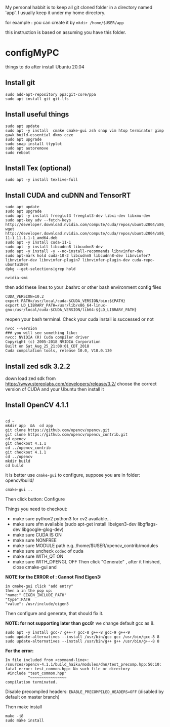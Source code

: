 My personal habbit is to keep all git cloned folder in a directory named 'app'. I usually keep it under my home directory.

for example :  you can create it by ```mkdir /home/$USER/app```

this instruction is based on assuming you have this folder.


# configMyPC

things to do after install Ubuntu 20.04

## Install git
```
sudo add-apt-repository ppa:git-core/ppa
sudo apt install git git-lfs
```

## Install useful things
```
sudo apt update
sudo apt -y install  cmake cmake-gui zsh snap vim htop terminator gimp gawk build-essential dkms ccze 
sudo apt upgrade
sudo snap install ttyplot
sudo apt autoremove
sudo reboot
```

## Install Tex (optional)
```
sudo apt -y install texlive-full
```


## Install CUDA and  cuDNN and TensorRT

```
sudo apt update
sudo apt upgrade
sudo apt -y install freeglut3 freeglut3-dev libxi-dev libxmu-dev
sudo apt-key adv --fetch-keys http://developer.download.nvidia.com/compute/cuda/repos/ubuntu2004/x86_64/7fa2af80.pub
wget http://developer.download.nvidia.com/compute/cuda/repos/ubuntu2004/x86_64/cuda-11-1_11.1.1-1_amd64.deb
sudo apt -y install cuda-11-1
sudo apt -y install libcudnn8 libcudnn8-dev
sudo apt -y install -y --no-install-recommends libnvinfer-dev
sudo apt-mark hold cuda-10-2 libcudnn8 libcudnn8-dev libnvinfer7 libnvinfer-dev libnvinfer-plugin7 libnvinfer-plugin-dev cuda-repo-ubuntu1804
dpkg --get-selections|grep hold

nvidia-smi
```
then add these lines to your .bashrc or  other  bash environment config files

```
CUDA_VERSION=10.2
export PATH=/usr/local/cuda-$CUDA_VERSION/bin:${PATH}
export LD_LIBRARY_PATH=/usr/lib/x86_64-linux-gnu:/usr/local/cuda-$CUDA_VERSION/lib64:${LD_LIBRARY_PATH}
```

reopen your bash terminal. Check your cuda install is successed or not 
```
nvcc --version
### you will see something like:
nvcc: NVIDIA (R) Cuda compiler driver
Copyright (c) 2005-2018 NVIDIA Corporation
Built on Sat_Aug_25_21:08:01_CDT_2018
Cuda compilation tools, release 10.0, V10.0.130
```

## Install zed sdk 3.2.2
down load zed sdk from https://www.stereolabs.com/developers/release/3.2/
choose the correct version of CUDA and your Ubuntu then
install it

## Install OpenCV 4.1.1

```

cd ~
mkdir app  &&  cd app
git clone https://github.com/opencv/opencv.git
git clone https://github.com/opencv/opencv_contrib.git
cd opencv
git checkout 4.1.1
cd ../opencv_contrib
git checkout 4.1.1
cd ../opencv
mkdir build
cd build
```

it is better use `cmake-gui` to configure, suppose you are in folder:  opencv/build/

```
cmake-gui ..
```
Then click button: Configure 

Things you need to checkout:

- make sure python2 python3 for cv2  available...   
- make sure sfm available (sudo apt-get install libeigen3-dev libgflags-dev libgoogle-glog-dev)
- make sure CUDA IS ON
- make sure NONFREE 
- make sure MODULE path  e.g.   /home/$USER/opencv_contrib/modules
- make sure uncheck `codec` of cuda
- make sure WITH_QT  ON
- make sure WITH_OPENGL OFF
Then click "Generate" ,  after it finished, close cmake-gui and 

**NOTE for the ERROR of : Cannot Find Eigen3:**
```
in cmake-gui click "add entry"
then a in the pop up:
"name:" EIGEN_INCLUDE_PATH"
"type":PATH
"value": /usr/include/eigen3
```
Then configure and generate, that should fix it.

**NOTE: for not supporting later than gcc8:**
we change default gcc as 8.
```
sudo apt -y install gcc-7 g++-7 gcc-8 g++-8 gcc-9 g++-9
sudo update-alternatives --install /usr/bin/gcc gcc /usr/bin/gcc-8 8
sudo update-alternatives --install /usr/bin/g++ g++ /usr/bin/g++-8 8
```

**For the error:**
```
In file included from <command-line>:
/sources/opencv-4.1.1/build_haiku/modules/dnn/test_precomp.hpp:50:10: fatal error: test_common.hpp: No such file or directory
 #include "test_common.hpp"
          ^~~~~~~~~~~~~~~~~
compilation terminated.
```

Disable precompiled headers: `ENABLE_PRECOMPILED_HEADERS=OFF` (disabled by default on master branch)


Then make install
```
make -j8
sudo make install
```
